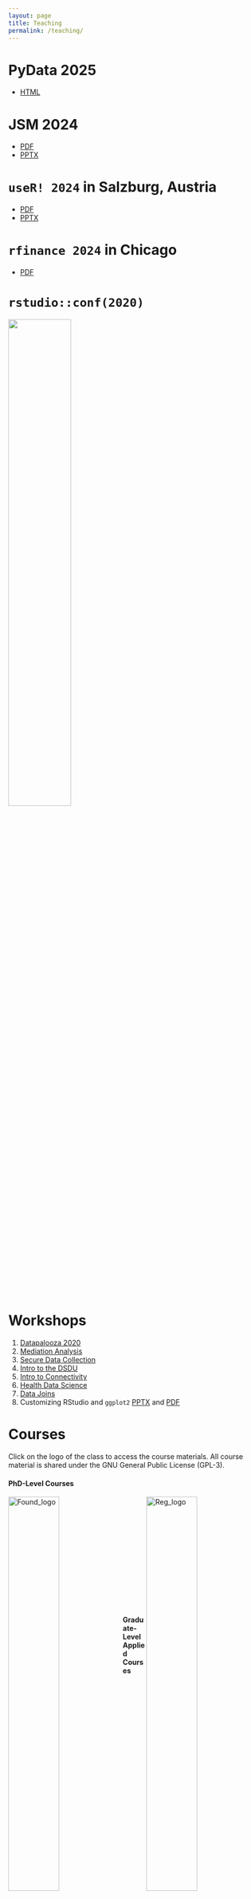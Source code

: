 ```yaml
---
layout: page
title: Teaching
permalink: /teaching/
---
```


# PyData 2025

* [HTML](https://tysonbarrett.com/assets/PyData/syntax_power.html)

# JSM 2024

* [PDF](https://tysonbarrett.com/assets/JSM_2024/Barrett_JSM2024.pdf)
* [PPTX](https://tysonbarrett.com/assets/JSM_2024/Barrett_JSM2024.pptx)

# `useR! 2024` in Salzburg, Austria

* [PDF](https://tysonbarrett.com/assets/useR_2024/Barrett_userR_2024.pdf)
* [PPTX](https://tysonbarrett.com/assets/useR_2024/Barrett_userR_2024.pptx)

# `rfinance 2024` in Chicago

* [PDF](https://tysonbarrett.com/assets/r_finance_2024/Barrett_rfinance_nointro_2024.pdf)

# `rstudio::conf(2020)`

<a href="https://tysonbarrett.com/assets/rstudio_conf_2020/Barrett_rstudioconf_2020.pdf">
  <img src="https://tysonbarrett.com/assets/images/Barrett_rstudioconf.png" width="50%">
</a>


# Workshops

1. [Datapalooza 2020](https://tysonstanley.github.io/Workshops/Barrett_Datapalooza_2020.pdf)
2. [Mediation Analysis](https://tysonstanley.github.io/Workshops/MediationAnalysis.html)
3. [Secure Data Collection](https://tysonstanley.github.io/Workshops/2018WebConference.pdf)
4. [Intro to the DSDU](https://tysonstanley.github.io/Workshops/2018COMMDE_Retreat.pdf)
5. [Intro to Connectivity](https://tysonstanley.github.io/Workshops/connectivity_intro.pdf)
6. [Health Data Science](https://tysonstanley.github.io/healthdatascience/index.html)
7. [Data Joins](https://tysonstanley.github.io/data_joins_demonstration/Presentation.html)
8. Customizing RStudio and `ggplot2` [PPTX](https://tysonbarrett.com/useRs/Rusers_5-2018_Logan.pptx) and [PDF](https://tysonbarrett.com/useRs/Rusers_5-2018_Logan.pdf)

# Courses

Click on the logo of the class to access the course materials. All course material is shared under the GNU General Public License (GPL-3).


<!--
  Foundations and Regression Analysis
-->


#### PhD-Level Courses

<a href="{{ site.baseurl }}/teaching/foundations"><img src="{{ site.baseurl }}/assets/images/RDA1_logo.png" alt="Found_logo" width="45%" align="left"></a> &nbsp;&nbsp;&nbsp;&nbsp; <a href="{{ site.baseurl }}/teaching/regression"><img src="{{ site.baseurl }}/assets/images/RDA2_logo.png" alt="Reg_logo" width="45%" align="right"></a>



<!--
  Applied and R
-->
<br><br><br><br><br><br><br><br><br><br><br>
#### Graduate-Level Applied Courses

<a href="{{ site.baseurl }}/teaching/applied"><img src="{{ site.baseurl }}/assets/images/ASA_logo.png" width="45%" align="left"></a> &nbsp;&nbsp;&nbsp;&nbsp; <a href="{{ site.baseurl }}/teaching/rcourse"><img src="{{ site.baseurl }}/assets/images/Rstats_logo.png" width="45%" align="right"></a>


<!--
  Research Methods


<br><br><br><br><br><br>

<h4>Undergraduate</h4>

<a href="{{ site.baseurl }}/teaching/psychmethods"><img src="{{ site.baseurl }}/assets/images/ResearchMethods_logo.png" alt="rm_logo" width="45%" align="left"></a>

-->
